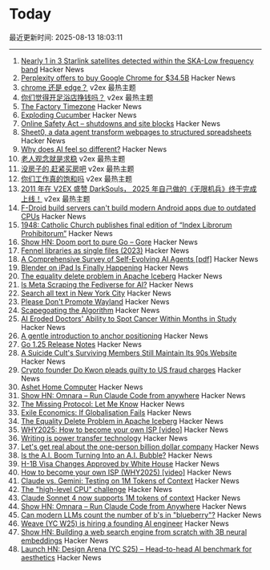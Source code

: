# Today

最近更新时间: 2025-08-13 18:03:11

--- 
1. [Nearly 1 in 3 Starlink satellites detected within the SKA-Low frequency band](https://astrobites.org/2025/08/12/starlink-ska-low/) Hacker News
2. [Perplexity offers to buy Google Chrome for $34.5B](https://www.theverge.com/news/758218/perplexity-google-chrome-bid-unsolicited-offer) Hacker News
3. [chrome 还是 edge？](https://www.v2ex.com/t/1152029) v2ex 最热主题
4. [你们觉得开足浴店挣钱吗？](https://www.v2ex.com/t/1151990) v2ex 最热主题
5. [The Factory Timezone](https://data.iana.org/time-zones/tzdb-2025a/factory) Hacker News
6. [Exploding Cucumber](https://en.wikipedia.org/wiki/Cyclanthera_brachystachya) Hacker News
7. [Online Safety Act – shutdowns and site blocks](https://www.blocked.org.uk/osa-blocks) Hacker News
8. [Sheet0, a data agent transform webpages to structured spreadsheets](https://www.sheet0.com/) Hacker News
9. [Why does AI feel so different?](https://blog.nilenso.com/blog/2025/08/12/why-does-ai-feel-so-different/) Hacker News
10. [老人观念就是求稳](https://www.v2ex.com/t/1151998) v2ex 最热主题
11. [没房子的,赶紧买房吧](https://www.v2ex.com/t/1151988) v2ex 最热主题
12. [你们工作真的饱和吗](https://www.v2ex.com/t/1151986) v2ex 最热主题
13. [2011 年在 V2EX 盛赞 DarkSouls， 2025 年自己做的《无限机兵》终于完成上线！](https://www.v2ex.com/t/1151961) v2ex 最热主题
14. [F-Droid build servers can't build modern Android apps due to outdated CPUs](https://news.ycombinator.com/item?id=44884709) Hacker News
15. [1948: Catholic Church publishes final edition of “Index Librorum Prohibitorum”](https://historyofinformation.com/detail.php?entryid=856) Hacker News
16. [Show HN: Doom port to pure Go – Gore](https://github.com/AndreRenaud/gore) Hacker News
17. [Fennel libraries as single files (2023)](https://andreyor.st/posts/2023-08-27-fennel-libraries-as-single-files/) Hacker News
18. [A Comprehensive Survey of Self-Evolving AI Agents [pdf]](https://arxiv.org/abs/2508.07407) Hacker News
19. [Blender on iPad Is Finally Happening](https://www.creativebloq.com/3d/blender-on-ipad-is-finally-happening-and-it-could-be-the-app-every-artist-needs) Hacker News
20. [The equality delete problem in Apache Iceberg](https://blog.dataengineerthings.org/the-equality-delete-problem-in-apache-iceberg-143dd451a974) Hacker News
21. [Is Meta Scraping the Fediverse for AI?](https://wedistribute.org/2025/08/is-meta-scraping-the-fediverse-for-ai/) Hacker News
22. [Search all text in New York City](https://www.alltext.nyc/) Hacker News
23. [Please Don't Promote Wayland](https://stoppromotingwayland.netlify.app/) Hacker News
24. [Scapegoating the Algorithm](https://asteriskmag.com/issues/11/scapegoating-the-algorithm) Hacker News
25. [AI Eroded Doctors' Ability to Spot Cancer Within Months in Study](https://www.bloomberg.com/news/articles/2025-08-12/ai-eroded-doctors-ability-to-spot-cancer-within-months-in-study) Hacker News
26. [A gentle introduction to anchor positioning](https://webkit.org/blog/17240/a-gentle-introduction-to-anchor-positioning/) Hacker News
27. [Go 1.25 Release Notes](https://go.dev/doc/go1.25) Hacker News
28. [A Suicide Cult's Surviving Members Still Maintain Its 90s Website](https://www.vice.com/en/article/a-suicide-cults-surviving-members-still-maintain-its-90s-website/) Hacker News
29. [Crypto founder Do Kwon pleads guilty to US fraud charges](https://www.ft.com/content/2e6fdc73-1083-48fb-b258-d22fc7ef8ad8) Hacker News
30. [Ashet Home Computer](https://ashet.computer/) Hacker News
31. [Show HN: Omnara – Run Claude Code from anywhere](https://github.com/omnara-ai/omnara) Hacker News
32. [The Missing Protocol: Let Me Know](https://deanebarker.net/tech/blog/let-me-know/) Hacker News
33. [Exile Economics: If Globalisation Fails](https://www.lrb.co.uk/the-paper/v47/n14/ferdinand-mount/biff-bang) Hacker News
34. [The Equality Delete Problem in Apache Iceberg](https://blog.dataengineerthings.org/the-equality-delete-problem-in-apache-iceberg-143dd451a974) Hacker News
35. [WHY2025: How to become your own ISP [video]](https://media.ccc.de/v/why2025-9-how-to-become-your-own-isp) Hacker News
36. [Writing is power transfer technology](https://danco.substack.com/p/im-joining-a16z) Hacker News
37. [Let's get real about the one-person billion dollar company](https://www.marcrand.com/p/lets-get-real-about-the-one-person) Hacker News
38. [Is the A.I. Boom Turning Into an A.I. Bubble?](https://www.newyorker.com/news/the-financial-page/is-the-ai-boom-turning-into-an-ai-bubble) Hacker News
39. [H-1B Visa Changes Approved by White House](https://www.newsweek.com/h-1b-visas-changes-approved-white-house-report-2112216) Hacker News
40. [How to become your own ISP (WHY2025) [video]](https://media.ccc.de/v/why2025-9-how-to-become-your-own-isp) Hacker News
41. [Claude vs. Gemini: Testing on 1M Tokens of Context](https://every.to/vibe-check/vibe-check-claude-sonnet-4-now-has-a-1-million-token-context-window) Hacker News
42. [The "high-level CPU" challenge](https://yosefk.com/blog/the-high-level-cpu-challenge.html) Hacker News
43. [Claude Sonnet 4 now supports 1M tokens of context](https://www.anthropic.com/news/1m-context) Hacker News
44. [Show HN: Omnara – Run Claude Code from Anywhere](https://github.com/omnara-ai/omnara) Hacker News
45. [Can modern LLMs count the number of b's in "blueberry"?](https://minimaxir.com/2025/08/llm-blueberry/) Hacker News
46. [Weave (YC W25) is hiring a founding AI engineer](https://www.ycombinator.com/companies/weave-3/jobs/SqFnIFE-founding-ai-engineer) Hacker News
47. [Show HN: Building a web search engine from scratch with 3B neural embeddings](https://blog.wilsonl.in/search-engine/) Hacker News
48. [Launch HN: Design Arena (YC S25) – Head-to-head AI benchmark for aesthetics](https://news.ycombinator.com/item?id=44878257) Hacker News
